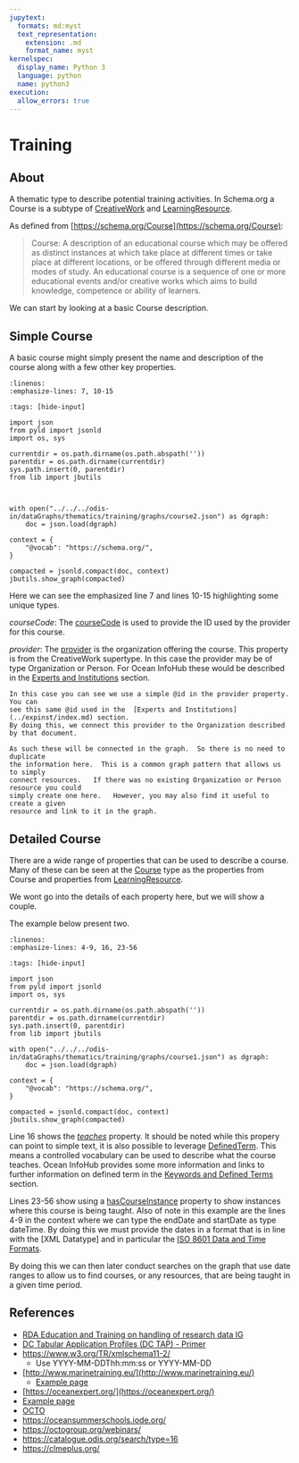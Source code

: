 ```yaml
---
jupytext:
  formats: md:myst
  text_representation:
    extension: .md
    format_name: myst
kernelspec:
  display_name: Python 3
  language: python
  name: python3
execution:
  allow_errors: true
---
```


# Training

## About

A thematic type to describe potential training activities.  In Schema.org a Course
is a subtype of [CreativeWork](https://schema.org/CreativeWork) and [LearningResource](https://schema.org/LearningResource).

As defined from [https://schema.org/Course](https://schema.org/Course):

> Course: A description of an educational course which may be offered as distinct
> instances at which take place at different times or take place at different
> locations, or be offered through different media or modes of study. An
> educational course is a sequence of one or more educational events and/or
> creative works which aims to build knowledge, competence or ability of learners.

We can start by looking at a basic Course description.  

## Simple Course

A basic course might simply present the name and description of the course along 
with a few other key properties. 


```{literalinclude} ../../../odis-in/dataGraphs/thematics/training/graphs/course2.json
:linenos:
:emphasize-lines: 7, 10-15

```

```{code-cell}
:tags: [hide-input]

import json
from pyld import jsonld
import os, sys

currentdir = os.path.dirname(os.path.abspath(''))
parentdir = os.path.dirname(currentdir)
sys.path.insert(0, parentdir)
from lib import jbutils



with open("../../../odis-in/dataGraphs/thematics/training/graphs/course2.json") as dgraph:
    doc = json.load(dgraph)

context = {
    "@vocab": "https://schema.org/",
}

compacted = jsonld.compact(doc, context)
jbutils.show_graph(compacted)

```

Here we can see the emphasized line 7 and lines 10-15 highlighting some
unique types.

_courseCode_:
The [courseCode](https://schema.org/courseCode) is used to provide the ID used by the provider for this course. 

_provider_:
The [provider](https://schema.org/provider) is the organization offering the course.
This property is from the CreativeWork supertype.  In this case the provider may
be of type Organization or Person.  For Ocean InfoHub these would be described in 
the [Experts and Institutions](../expinst/index.md) section.

```{note}
In this case you can see we use a simple @id in the provider property.  You can 
see this same @id used in the  [Experts and Institutions](../expinst/index.md) section.
By doing this, we connect this provider to the Organization described by that document.

As such these will be connected in the graph.  So there is no need to duplicate 
the information here.  This is a common graph pattern that allows us to simply 
connect resources.   If there was no existing Organization or Person resource you could
simply create one here.   However, you may also find it useful to create a given 
resource and link to it in the graph. 
```

## Detailed Course

There are a wide range of properties that can be used to describe a course. 
Many of these can be seen at the [Course](https://schema.org/Course) type as
the properties from Course and properties
from [LearningResource](https://schema.org/LearningResource).

We wont go into the details of each property here, but we will show a couple.

The example below present two.  


```{literalinclude} ../../../odis-in/dataGraphs/thematics/training/graphs/course1.json
:linenos:
:emphasize-lines: 4-9, 16, 23-56

```

```{code-cell}
:tags: [hide-input]

import json
from pyld import jsonld
import os, sys

currentdir = os.path.dirname(os.path.abspath(''))
parentdir = os.path.dirname(currentdir)
sys.path.insert(0, parentdir)
from lib import jbutils

with open("../../../odis-in/dataGraphs/thematics/training/graphs/course1.json") as dgraph:
    doc = json.load(dgraph)

context = {
    "@vocab": "https://schema.org/",
}

compacted = jsonld.compact(doc, context)
jbutils.show_graph(compacted)

```

Line 16 shows the [_teaches_](https://schema.org/teaches) property.  It 
should be noted while this propery can point to simple text, it is 
also possible to leverage [DefinedTerm](https://schema.org/DefinedTerm).  This 
means a controlled vocabulary can be used to describe what the course 
teaches.  Ocean InfoHub provides some more information and links to further
information on defined term in
the [Keywords and Defined Terms](../terms/list.md) section. 

Lines 23-56 show using a [hasCourseInstance](https://schema.org/hasCourseInstance)
property to show instances where this course is being taught.  Also of note
in this example are the lines 4-9 in the context where we can type the
endDate and startDate as type dateTime.  By doing this we must provide the
dates in a format that is in line with the [XML Datatype] and in particular the
[ISO 8601 Data and Time Formats](https://www.w3.org/TR/xmlschema-2/#isoformats).

By doing this we can then later conduct searches on the graph that use date ranges
to allow us to find courses, or any resources, that are being taught in a
given time period.

## References

* [RDA Education and Training on handling of research data IG
](https://www.rd-alliance.org/groups/education-and-training-handling-research-data.html)
* [DC Tabular Application Profiles (DC TAP) - Primer](https://www.dublincore.org/groups/application_profiles_ig/dctap_primer/)
* https://www.w3.org/TR/xmlschema11-2/
  * Use YYYY-MM-DDThh:mm:ss or YYYY-MM-DD
* [http://www.marinetraining.eu/](http://www.marinetraining.eu/)
  * [Example page](http://www.marinetraining.eu/node/1001)
* [https://oceanexpert.org/](https://oceanexpert.org/)
* [Example page](https://oceanexpert.org/event/2859)
* [OCTO](https://www.octogroup.org/)
* https://oceansummerschools.iode.org/ 
* https://octogroup.org/webinars/
* https://catalogue.odis.org/search/type=16 
* https://clmeplus.org/
